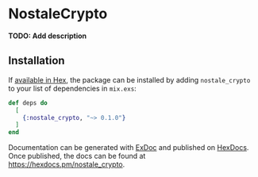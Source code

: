 # NostaleCrypto

**TODO: Add description**

## Installation

If [available in Hex](https://hex.pm/docs/publish), the package can be installed
by adding `nostale_crypto` to your list of dependencies in `mix.exs`:

```elixir
def deps do
  [
    {:nostale_crypto, "~> 0.1.0"}
  ]
end
```

Documentation can be generated with [ExDoc](https://github.com/elixir-lang/ex_doc)
and published on [HexDocs](https://hexdocs.pm). Once published, the docs can
be found at <https://hexdocs.pm/nostale_crypto>.

